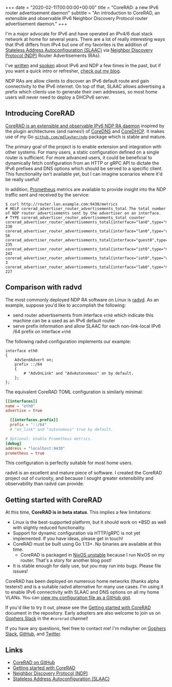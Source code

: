 +++
date = "2020-02-11T00:00:00+00:00"
title = "CoreRAD: a new IPv6 router advertisement daemon"
subtitle = "An introduction to CoreRAD, an extensible and observable IPv6 Neighbor Discovery Protocol router advertisement daemon."
+++

I'm a major advocate for IPv6 and have operated an IPv4/6 dual stack network
at home for several years. There are a lot of really interesting ways that IPv6
differs from IPv4 but one of my favorites is the addition of [Stateless Address Autoconfiguration (SLAAC)](https://en.wikipedia.org/wiki/IPv6#Stateless_address_autoconfiguration_(SLAAC))
via [Neighbor Discovery Protocol (NDP)](https://en.wikipedia.org/wiki/Neighbor_Discovery_Protocol)
Router Advertisements (RAs).

I've [written](/blog/) and [spoken](/talks/) about IPv6 and NDP a few times in
the past, but if you want a quick intro or refresher, [check out my blog](/blog/network-protocol-breakdown-ndp-and-go/).

NDP RAs are allow clients to discover an IPv6 default route and gain connectivity
to the IPv6 internet. On top of that, SLAAC allows advertising a prefix which
clients use to generate their own addresses, so most home users will never need
to deploy a DHCPv6 server.

## Introducing CoreRAD

[CoreRAD is an extensible and observable IPv6 NDP RA daemon](https://github.com/mdlayher/corerad)
inspired by the plugin architectures (and names!) of [CoreDNS](https://coredns.io/)
and [CoreDHCP](https://coredhcp.io/README.md). It makes use of my Go [`github.com/mdlayher/ndp`](https://github.com/mdlayher/ndp)
package which is stable and mature.

The primary goal of the project is to enable extension and integration with
other systems. For many users, a static configuration defined on a single router
is sufficient. For more advanced users, it could be beneficial to dynamically
fetch configuration from an HTTP or gRPC API to dictate the IPv6 prefixes and DNS
options which should be served to a specific client. This functionality isn't
available yet, but I can imagine scenarios where it'd be really useful!

In addition, [Prometheus](https://prometheus.io) metrics are available to provide
insight into the NDP traffic sent and received by the service:

```text
$ curl http://router.lan.example.com:9430/metrics
# HELP corerad_advertiser_router_advertisements_total The total number of NDP router advertisements sent by the advertiser on an interface.
# TYPE corerad_advertiser_router_advertisements_total counter
corerad_advertiser_router_advertisements_total{interface="lan0",type="multicast"} 230
corerad_advertiser_router_advertisements_total{interface="lan0",type="unicast"} 56
corerad_advertiser_router_advertisements_total{interface="guest0",type="multicast"} 235
corerad_advertiser_router_advertisements_total{interface="iot0",type="multicast"} 243
corerad_advertiser_router_advertisements_total{interface="iot0",type="unicast"} 3
corerad_advertiser_router_advertisements_total{interface="lab0",type="multicast"} 227
```

## Comparison with radvd

The most commonly deployed NDP RA software on Linux is [radvd](https://linux.die.net/man/5/radvd.conf).
As an example, suppose you'd like to accomplish the following:

- send router advertisements from interface `eth0` which indicate this machine
  can be a used as an IPv6 default router
- serve prefix information and allow SLAAC for each non-link-local IPv6 /64
  prefix on interface `eth0`

The following radvd configuration implements our example:

```text
interface eth0
{
    AdvSendAdvert on;
    prefix ::/64
    {
        # "AdvOnLink" and "AdvAutonomous" on by default.
    };
};
```

The equivalent CoreRAD TOML configuration is similarly minimal:

```toml
[[interfaces]]
name = "eth0"
advertise = true

  [[interfaces.prefix]]
  prefix = "::/64"
  # "on_link" and "autonomous" true by default.

# Optional: enable Prometheus metrics.
[debug]
address = "localhost:9430"
prometheus = true
```

This configuration is perfectly suitable for most home users.

radvd is an excellent and mature piece of software. I created the CoreRAD
project out of curiosity, and because I sought greater extensibility and
observability than radvd can provide.

## Getting started with CoreRAD

At this time, **CoreRAD is in beta status**. This implies a few limitations:

- Linux is the best-supported platform, but it should work on *BSD as well with
  slightly reduced functionality.
- Support for dynamic configuration via HTTP/gRPC is not yet implemented. If
  you have ideas, please get in touch!
- CoreRAD must be built using Go 1.13+. No binaries are available at this time.
  - CoreRAD is packaged in [NixOS unstable](https://nixos.org/nixos/packages.html?channel=nixos-unstable&query=corerad)
    because I run NixOS on my router. That's a story for another blog post!
- It is stable enough for daily use, but you may run into bugs. Please file issues!

CoreRAD has been deployed on numerous home networks (thanks alpha testers!) and
is a suitable radvd alternative for many use cases. I'm using it to enable IPv6
connectivity with SLAAC and DNS options on all my home VLANs. You can
[view my configuration file as a GitHub gist](https://gist.github.com/mdlayher/24f17ca77f08a9e49198d8ff5f84e552).

If you'd like to try it out, please see the [Getting started with CoreRAD](https://github.com/mdlayher/corerad/blob/master/docs/intro.md)
document in the repository. Early adopters are also welcome to join us on
[Gophers Slack](https://invite.slack.golangbridge.org/) in the `#corerad` channel!

If you have any questions, feel free to contact me! I'm mdlayher on
[Gophers Slack](https://gophers.slack.com/), [GitHub](https://github.com/mdlayher),
and [Twitter](https://twitter.com/mdlayher).

## Links

- [CoreRAD on GitHub](https://github.com/mdlayher/corerad)
- [Getting started with CoreRAD](https://github.com/mdlayher/corerad/blob/master/docs/intro.md)
- [Neighbor Discovery Protocol (NDP)](https://en.wikipedia.org/wiki/Neighbor_Discovery_Protocol)
- [Stateless Address Autoconfiguration (SLAAC)](https://en.wikipedia.org/wiki/IPv6#Stateless_address_autoconfiguration_(SLAAC))
